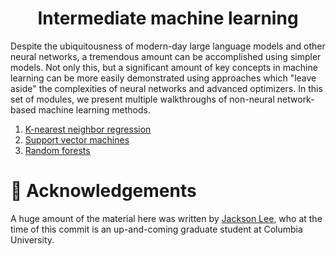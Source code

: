 <div align=center>

# Intermediate machine learning

</div>

Despite the ubiquitousness of modern-day large language models and other neural networks, a tremendous amount can be accomplished using simpler models. Not only this, but a significant amount of key concepts in machine learning can be more easily demonstrated using approaches which "leave aside" the complexities of neural networks and advanced optimizers. In this set of modules, we present multiple walkthroughs of non-neural network-based machine learning methods.

1. [K-nearest neighbor regression](https://colab.research.google.com/github/matthewcarbone/Bootcamp/blob/master/Modules/04_Intermediate_Machine_Learning/01_KNN.ipynb)
2. [Support vector machines](https://colab.research.google.com/github/matthewcarbone/Bootcamp/blob/master/Modules/04_Intermediate_Machine_Learning/02_SVM.ipynb)
3. [Random forests](https://colab.research.google.com/github/matthewcarbone/Bootcamp/blob/master/Modules/04_Intermediate_Machine_Learning/03_RF.ipynb)


# 🙏 Acknowledgements

A huge amount of the material here was written by [Jackson Lee](https://github.com/JackieLee23/), who at the time of this commit is an up-and-coming graduate student at Columbia University.
